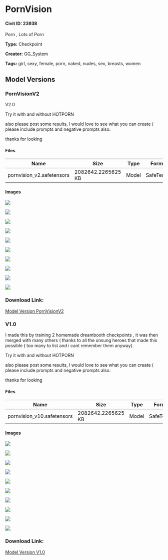 # PornVision

#### Civit ID: 23938

<p>Porn , Lots of Porn</p>

**Type:** Checkpoint

**Creator:** GG_System

**Tags:** girl, sexy, female, porn, naked, nudes, sex, breasts, women

## Model Versions

### PornVisionV2

<p>V2.0</p><p></p><p>Try it with and without HOTPORN</p><p>also please post some results, I would love to see what you can create ( please include prompts and negative prompts also.</p><p></p><p>thanks for looking</p>

#### Files

| Name | Size | Type | Format | Download Url | AutoV1 | AutoV2 | SHA256 | CRC32 | BLAKE3 |
| --- | --- | --- | --- | --- | --- | --- | --- | --- | --- |
| pornvision_v2.safetensors | 2082642.2265625 KB | Model | SafeTensor | https://civitai.com/api/download/models/29159 | 3C302E01 | F5D9B97B0E | F5D9B97B0EC9343A4F614A8CC341BBFF0F4B0AAAD8A946F74120ED91569D39DE | 7587F88A | 363ED2EDBD005A14131A50B3A37DC5252F57ABD9CD4630DB080914262EA8192C |

#### Images

<p><img src="https://image.civitai.com/xG1nkqKTMzGDvpLrqFT7WA/399d2f95-cddf-400c-9897-7e5653c50200/width=450/329402.jpeg" /></p>

<p><img src="https://image.civitai.com/xG1nkqKTMzGDvpLrqFT7WA/6ab0dca3-c63a-45bf-41bd-6a770b001900/width=450/329401.jpeg" /></p>

<p><img src="https://image.civitai.com/xG1nkqKTMzGDvpLrqFT7WA/9977e884-a9bc-4e56-fe94-5b45a5e11d00/width=450/329400.jpeg" /></p>

<p><img src="https://image.civitai.com/xG1nkqKTMzGDvpLrqFT7WA/791df12b-2118-451b-56fd-6106efdca000/width=450/329399.jpeg" /></p>

<p><img src="https://image.civitai.com/xG1nkqKTMzGDvpLrqFT7WA/a9f97515-2598-4fe0-6c69-338974373b00/width=450/329398.jpeg" /></p>

<p><img src="https://image.civitai.com/xG1nkqKTMzGDvpLrqFT7WA/1e16631b-577c-4879-56e2-ee2115bf9300/width=450/329397.jpeg" /></p>

<p><img src="https://image.civitai.com/xG1nkqKTMzGDvpLrqFT7WA/94b73aa4-70f0-41ca-2208-4869a8b50f00/width=450/329396.jpeg" /></p>

<p><img src="https://image.civitai.com/xG1nkqKTMzGDvpLrqFT7WA/4c21515e-b2b0-49ee-6e5e-e5a9ec968300/width=450/329395.jpeg" /></p>

<p><img src="https://image.civitai.com/xG1nkqKTMzGDvpLrqFT7WA/9401b6ff-b77d-4870-60dc-425698133200/width=450/329394.jpeg" /></p>

<p><img src="https://image.civitai.com/xG1nkqKTMzGDvpLrqFT7WA/29772546-5b45-4774-95a7-933e5e1f9a00/width=450/329393.jpeg" /></p>

### Download Link:

[Model Version PornVisionV2](https://civitai.com/api/download/models/29159)

### V1.0

<p>I made this by training 2 homemade dreambooth checkpoints , it was then merged with many others ( thanks to all the unsung heroes that made this possible ( too many to list and i cant remember them anyway).</p><p></p><p>Try it with and without HOTPORN</p><p>also please post some results, I would love to see what you can create ( please include prompts and negative prompts also.</p><p></p><p>thanks for looking</p>

#### Files

| Name | Size | Type | Format | Download Url | AutoV1 | AutoV2 | SHA256 | CRC32 | BLAKE3 |
| --- | --- | --- | --- | --- | --- | --- | --- | --- | --- |
| pornvision_v10.safetensors | 2082642.2265625 KB | Model | SafeTensor | https://civitai.com/api/download/models/28611 | DB11B4F1 | 62AC28229F | 62AC28229F81DF309E95B1A7B27C348E516CA45C8A4A8475A7756D826CA838FF | FFC8777B | 9A4859A9F1115F9049A8259241E9DF7C0A209EA9D66323BDB6B8496FB613337F |

#### Images

<p><img src="https://image.civitai.com/xG1nkqKTMzGDvpLrqFT7WA/9a4f595b-fe2c-4a20-c376-55bde8e25000/width=450/322521.jpeg" /></p>

<p><img src="https://image.civitai.com/xG1nkqKTMzGDvpLrqFT7WA/c616659d-546b-412d-c5ce-12f1e4fb1200/width=450/322568.jpeg" /></p>

<p><img src="https://image.civitai.com/xG1nkqKTMzGDvpLrqFT7WA/4a61fd00-619a-4e7a-17f5-78181776a000/width=450/322539.jpeg" /></p>

<p><img src="https://image.civitai.com/xG1nkqKTMzGDvpLrqFT7WA/981c36cb-d0c4-4960-e32f-32bde09a0200/width=450/322538.jpeg" /></p>

<p><img src="https://image.civitai.com/xG1nkqKTMzGDvpLrqFT7WA/031aa036-c210-4122-db74-9eb5143e9200/width=450/322537.jpeg" /></p>

<p><img src="https://image.civitai.com/xG1nkqKTMzGDvpLrqFT7WA/e024bbbb-9c9e-437f-c774-be881830e100/width=450/322536.jpeg" /></p>

<p><img src="https://image.civitai.com/xG1nkqKTMzGDvpLrqFT7WA/241aad9a-63dd-413a-bd0d-06d055e35900/width=450/322535.jpeg" /></p>

<p><img src="https://image.civitai.com/xG1nkqKTMzGDvpLrqFT7WA/3466f397-7aa7-4cc3-c3e2-0d66e9d6b700/width=450/322534.jpeg" /></p>

<p><img src="https://image.civitai.com/xG1nkqKTMzGDvpLrqFT7WA/8cf5e35e-a1e9-4e4a-97c5-b8eeb6a0cb00/width=450/322533.jpeg" /></p>

<p><img src="https://image.civitai.com/xG1nkqKTMzGDvpLrqFT7WA/e49dcb6b-87eb-4c2b-b656-f9342cacf600/width=450/322532.jpeg" /></p>

### Download Link:

[Model Version V1.0](https://civitai.com/api/download/models/28611)


